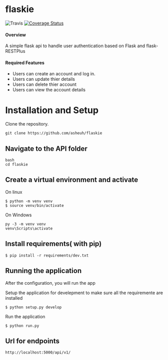 # flaskie

![Travis](https://img.shields.io/travis/asheuh/flaskie.svg) [![Coverage Status](https://coveralls.io/repos/github/asheuh/flaskie/badge.svg?branch=develop)](https://coveralls.io/github/asheuh/flaskie?branch=develop)

#### Overview

A simple flask api to handle user authentication based on Flask and flask-RESTPlus

#### Required Features

- Users can create an account and log in.
- Users can update thier details
- Users can delete thier account
- Users can view the account details

# Installation and Setup
Clone the repository.

```
git clone https://github.com/asheuh/flaskie
```
## Navigate to the API folder
```
bash
cd flaskie
```

## Create a virtual environment and activate

On linux

```
$ python -m venv venv
$ source venv/bin/activate
```

On Windows

```
py -3 -m venv venv
venv\Scripts\activate
```

## Install requirements( with pip)

```
$ pip install -r requirements/dev.txt
```

## Running the application

After the configuration, you will run the app 

Setup the application for develepment to make sure all the requiremente are installed
```
$ python setup.py develop
```

Run the application
```
$ python run.py
```

## Url for endpoints

```
http://localhost:5000/api/v1/

```